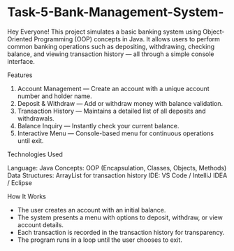 # Task-5-Bank-Management-System-

Hey Everyone! This project simulates a basic banking system using Object-Oriented Programming (OOP) concepts in Java.
It allows users to perform common banking operations such as depositing, withdrawing, checking balance, and viewing transaction history — all through a simple console interface.

Features

1. Account Management — Create an account with a unique account number and holder name.
2. Deposit & Withdraw — Add or withdraw money with balance validation.
3. Transaction History — Maintains a detailed list of all deposits and withdrawals.
4. Balance Inquiry — Instantly check your current balance.
5. Interactive Menu — Console-based menu for continuous operations until exit.

Technologies Used

Language: Java
Concepts: OOP (Encapsulation, Classes, Objects, Methods)
Data Structures: ArrayList for transaction history
IDE: VS Code / IntelliJ IDEA / Eclipse

How It Works

* The user creates an account with an initial balance.
* The system presents a menu with options to deposit, withdraw, or view account details.
* Each transaction is recorded in the transaction history for transparency.
* The program runs in a loop until the user chooses to exit.
